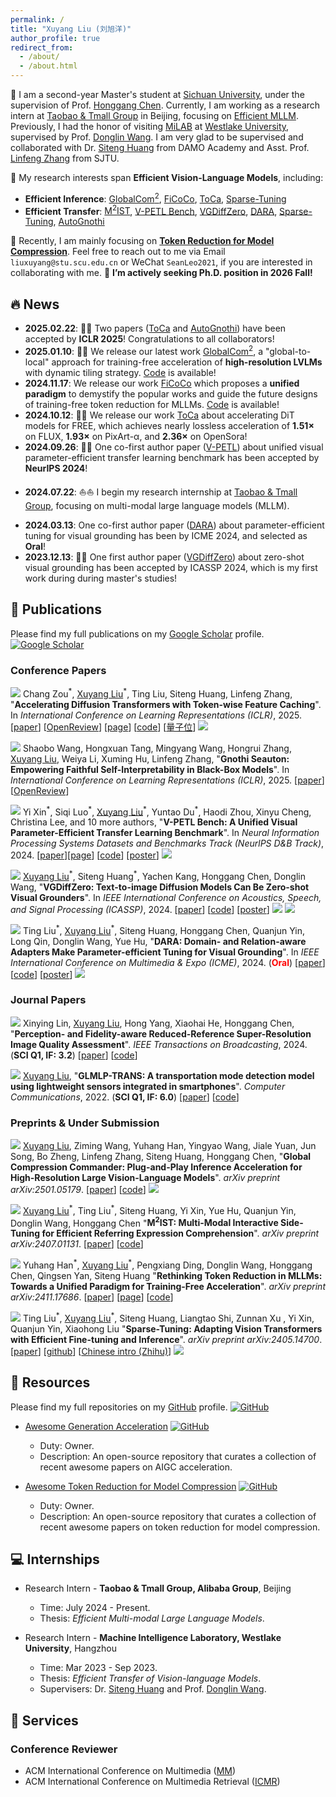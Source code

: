 ```yaml
---
permalink: /
title: "Xuyang Liu (刘旭洋)"
author_profile: true
redirect_from: 
  - /about/
  - /about.html
---
```



🌈 I am a second-year Master's student at [Sichuan University](https://en.scu.edu.cn/), under the supervision of Prof. [Honggang Chen](https://sites.google.com/view/honggangchen/). Currently, I am working as a research intern at [Taobao & Tmall Group](https://talent.taotian.com/) in Beijing, focusing on [Efficient MLLM](https://github.com/lijiannuist/Efficient-Multimodal-LLMs-Survey). <!--Previously, I had the honor of visiting the [VIP Lab](https://zhengfenglab.com/) at [SUSTech](https://www.sustech.edu.cn/en/), supervised by Prof. [Feng Zheng](https://faculty.sustech.edu.cn/?tagid=fengzheng&go=1&iscss=1&snapid=1&lang=en).--> Previously, I had the honor of visiting [MiLAB](https://milab.westlake.edu.cn/) at [Westlake University](https://www.westlake.edu.cn/), supervised by Prof. [Donglin Wang](https://en.westlake.edu.cn/faculty/donglin-wang.html). I am very glad to be supervised and collaborated with Dr. [Siteng Huang](https://kyonhuang.top/) from DAMO Academy and Asst. Prof. [Linfeng Zhang](http://www.zhanglinfeng.tech/) from SJTU.

<!-- 📌 My research interests span **Efficient Multi-modal Large Language Models**, including:

* **Discrimination**: [visual grounding](https://github.com/linhuixiao/Awesome-Visual-Grounding) and [referring video object segmentation](https://github.com/gaomingqi/Awesome-Video-Object-Segmentation).
* **Adaptation**: [parameter-efficient transfer learning](https://github.com/synbol/Awesome-Parameter-Efficient-Transfer-Learning) and [model compression](https://github.com/MingSun-Tse/Efficient-Deep-Learning).  
* **Reconstruction**: [super-resolution](https://github.com/ChaofWang/Awesome-Super-Resolution) and [image quality assessment](https://github.com/chaofengc/Awesome-Image-Quality-Assessment).
* **Generation**: [text-to-image generation](https://github.com/AlonzoLeeeooo/awesome-text-to-image-studies) and [text-to-video generation](https://github.com/soraw-ai/Awesome-Text-to-Video-Generation). -->

📌 My research interests span **Efficient Vision-Language Models**, including:
* **Efficient Inference**: [GlobalCom<sup>2</sup>](https://arxiv.org/abs/2501.05179), [FiCoCo](https://arxiv.org/abs/2411.17686), [ToCa](https://arxiv.org/abs/2410.05317), [Sparse-Tuning](https://arxiv.org/abs/2405.14700)
* **Efficient Transfer**: [M<sup>2</sup>IST](https://arxiv.org/abs/2407.01131), [V-PETL Bench](https://openreview.net/forum?id=yS1dUkQFnu), [VGDiffZero](https://arxiv.org/abs/2309.01141), [DARA](https://arxiv.org/abs/2405.06217), [Sparse-Tuning](https://arxiv.org/abs/2405.14700), [AutoGnothi](https://arxiv.org/abs/2410.21815)

📢 Recently, I am mainly focusing on **[Token Reduction for Model Compression](https://github.com/xuyang-liu16/Awesome-Token-Reduction-for-Model-Compression)**. Feel free to reach out to me via Email `liuxuyang@stu.scu.edu.cn` or WeChat `SeanLeo2021`, if you are interested in collaborating with me. 🙋 **I’m actively seeking Ph.D. position in 2026 Fall!**


## 🔥 News

* **2025.02.22**: 🎊🎊 Two papers ([ToCa](https://arxiv.org/abs/2410.05317) and [AutoGnothi](https://arxiv.org/abs/2410.21815)) have been accepted by **ICLR 2025**! Congratulations to all collaborators!
* **2025.01.10**: 🤗🤗 We release our latest work [GlobalCom<sup>2</sup>](https://arxiv.org/abs/2501.05179), a "global-to-local" approach for training-free acceleration of **high-resolution LVLMs** with dynamic tiling strategy. [Code](https://github.com/xuyang-liu16/GlobalCom2) is available!
* **2024.11.17**: We release our work [FiCoCo](https://ficoco-accelerate.github.io/) which proposes a **unified paradigm** to demystify the popular works and guide the future designs of training-free token reduction for MLLMs. [Code](https://github.com/kawhiiiileo/FiCoCo) is available!
* **2024.10.12**: 🚀🚀 We release our work [ToCa](https://arxiv.org/abs/2410.05317) about accelerating DiT models for FREE, which achieves nearly lossless acceleration of **1.51×** on FLUX, **1.93×** on PixArt-α, and **2.36×** on OpenSora! 
* **2024.09.26**: 🎊🎊 One co-first author paper ([V-PETL](https://openreview.net/forum?id=yS1dUkQFnu)) about unified visual parameter-efficient transfer learning benchmark has been accepted by **NeurIPS 2024**! 
<!-- * **2024.09.18**: One paper ([PFIQA](https://arxiv.org/abs/2405.09472)) about reference-reduced image quality assessment has been accepted by IEEE Transactions on Broadcasting! -->
* **2024.07.22**: ⛵⛵ I begin my research internship at [Taobao & Tmall Group](https://talent.taotian.com/), focusing on multi-modal large language models (MLLM).
<!-- * **[Jul 2, 2024]** One first author paper ([M<sup>2</sup>IST](https://arxiv.org/abs/2407.01131)) about memory-efficient fine-tuning for referring expression comprehension has been released! -->
<!-- * **[May 24, 2024]** One co-first author paper ([Sparse-Tuning](https://arxiv.org/abs/2405.14700)) about efficient fine-tuning and inference for Vision Transformers has been released! -->
* **2024.03.13**: One co-first author paper ([DARA](https://arxiv.org/abs/2405.06217)) about parameter-efficient tuning for visual grounding has been by ICME 2024, and selected as **Oral**! 
* **2023.12.13**: 🎊🎊 One first author paper ([VGDiffZero](https://arxiv.org/abs/2309.01141)) about zero-shot visual grounding has been accepted by ICASSP 2024, which is my first work during during master's studies! 


## 📝 Publications 
Please find my full publications on my [Google Scholar](https://scholar.google.com/citations?user=9VhMC1QAAAAJ&hl=en) profile. <a href="https://scholar.google.com/citations?user=9VhMC1QAAAAJ" target="_blank"><img src="https://img.shields.io/badge/dynamic/json?label=Paper%20Citations&query=total_citations&url=https%3A%2F%2Fcse.bth.se%2F~fer%2Fgooglescholar-api%2Fgooglescholar.php%3Fuser%3D9VhMC1QAAAAJ&logo=googlescholar&style=social" alt="Google Scholar"></a>

### Conference Papers

<a href="https://openreview.net/forum?id=yYZbZGo4ei" target="_blank"><img src="https://img.shields.io/badge/ICLR-2025-blue?style=flat-square"></a> Chang Zou<sup>\*</sup>, <u>Xuyang Liu</u><sup>\*</sup>, Ting Liu, Siteng Huang, Linfeng Zhang, &quot;**Accelerating Diffusion Transformers with Token-wise Feature Caching**&quot;. In *International Conference on Learning Representations (ICLR)*, 2025. [[paper](https://arxiv.org/pdf/2410.05317)] [[OpenReview](https://openreview.net/forum?id=yYZbZGo4ei)] [[page](https://toca2024.github.io/ToCa/)] [[code](https://github.com/Shenyi-Z/ToCa)] [[量子位](https://mp.weixin.qq.com/s/ZqVWslSEdjX00VMf6RqtcA)] <a href="https://github.com/Shenyi-Z/ToCa" target="_blank"><img src="https://img.shields.io/github/stars/Shenyi-Z/ToCa?style=social"></a>

<a href="https://openreview.net/forum?id=UvMSKonce8" target="_blank"><img src="https://img.shields.io/badge/ICLR-2025-blue?style=flat-square"></a> Shaobo Wang, Hongxuan Tang, Mingyang Wang, Hongrui Zhang, <u>Xuyang Liu</u>, Weiya Li, Xuming Hu, Linfeng Zhang, &quot;**Gnothi Seauton: Empowering Faithful Self-Interpretability in Black-Box Models**&quot;. In *International Conference on Learning Representations (ICLR)*, 2025. [[paper](https://arxiv.org/pdf/2410.21815)] [[OpenReview](https://openreview.net/forum?id=UvMSKonce8)]

<a href="https://openreview.net/forum?id=yS1dUkQFnu" target="_blank"><img src="https://img.shields.io/badge/NeurIPS-2024-blue?style=flat-square"></a> Yi Xin<sup>\*</sup>, Siqi Luo<sup>\*</sup>, <u>Xuyang Liu</u><sup>\*</sup>, Yuntao Du<sup>\*</sup>, Haodi Zhou, Xinyu Cheng, Christina Lee, and 10 more authors, &quot;**V-PETL Bench: A Unified Visual Parameter-Efficient Transfer Learning Benchmark**&quot;. In *Neural Information Processing Systems Datasets and Benchmarks Track (NeurlPS D&B Track)*, 2024. [[paper](https://openreview.net/forum?id=yS1dUkQFnu)][[page](https://v-petl-bench.github.io/)] [[code](https://github.com/synbol/Parameter-Efficient-Transfer-Learning-Benchmark)] [[poster](https://neurips.cc/virtual/2024/poster/97434)] <a href="https://github.com/synbol/Parameter-Efficient-Transfer-Learning-Benchmark" target="_blank"><img src="https://img.shields.io/github/stars/synbol/Parameter-Efficient-Transfer-Learning-Benchmark?style=social"></a>

<a href="https://ieeexplore.ieee.org/document/10445945" target="_blank"><img src="https://img.shields.io/badge/ICASSP-2024-blue?style=flat-square"></a> <u>Xuyang Liu</u><sup>\*</sup>, Siteng Huang<sup>\*</sup>, Yachen Kang, Honggang Chen, Donglin Wang, &quot;**VGDiffZero: Text-to-image Diffusion Models Can Be Zero-shot Visual Grounders**&quot;. In *IEEE International Conference on Acoustics, Speech, and Signal Processing (ICASSP)*, 2024. [[paper](https://arxiv.org/pdf/2309.01141.pdf)] [[code](https://github.com/xuyang-liu16/VGDiffZero)] [[poster](/files/ICASSP-2024-VGDiffZero-Poster.pdf)] <a href="https://github.com/xuyang-liu16/VGDiffZero" target="_blank"><img src="https://img.shields.io/github/stars/xuyang-liu16/VGDiffZero?style=social"></a> <a href="https://scholar.google.com/citations?view_op=view_citation&hl=zh-CN&user=9VhMC1QAAAAJ&citation_for_view=9VhMC1QAAAAJ:ULOm3_A8WrAC" target="_blank"><img src="https://img.shields.io/badge/dynamic/json?label=citations&query=publications.0.citations&url=https%3A%2F%2Fcse.bth.se%2F~fer%2Fgooglescholar-api%2Fgooglescholar.php%3Fuser%3D9VhMC1QAAAAJ&logo=googlescholar&style=social"></a>

<a href="https://ieeexplore.ieee.org/document/10688132" target="_blank"><img src="https://img.shields.io/badge/ICME-2024-blue?style=flat-square"></a> Ting Liu<sup>\*</sup>, <u>Xuyang Liu</u><sup>\*</sup>, Siteng Huang, Honggang Chen, Quanjun Yin, Long Qin, Donglin Wang, Yue Hu, &quot;**DARA: Domain- and Relation-aware Adapters Make Parameter-efficient Tuning for Visual Grounding**&quot;. In *IEEE International Conference on Multimedia & Expo (ICME)*, 2024. (<span style="color: red">**Oral**</span>) [[paper](https://arxiv.org/pdf/2405.06217)] [[code](https://github.com/liuting20/DARA)] [[poster](/files/ICME-2024-DARA-Poster.pdf)] <a href="https://github.com/liuting20/DARA" target="_blank"><img src="https://img.shields.io/github/stars/liuting20/DARA?style=social"></a>


### Journal Papers

<a href="https://ieeexplore.ieee.org/document/10742110" target="_blank"><img src="https://img.shields.io/badge/TBC-2024-green?style=flat-square"></a> Xinying Lin, <u>Xuyang Liu</u>, Hong Yang, Xiaohai He, Honggang Chen, &quot;**Perception- and Fidelity-aware Reduced-Reference Super-Resolution Image Quality Assessment**&quot;. *IEEE Transactions on Broadcasting*, 2024. (**SCI Q1, IF: 3.2**) [[paper](https://arxiv.org/pdf/2405.09472)] [[code](https://github.com/xinyouu/PFIQA)] 

<a href="https://www.sciencedirect.com/science/article/abs/pii/S0140366422002535" target="_blank"><img src="https://img.shields.io/badge/COMPUT COMMUN-2022-green?style=flat-square"></a> <u>Xuyang Liu</u>, &quot;**GLMLP-TRANS: A transportation mode detection model using lightweight sensors integrated in smartphones**&quot;. *Computer Communications*, 2022. (**SCI Q1, IF: 6.0**) [[paper](https://www.sciencedirect.com/science/article/abs/pii/S0140366422002535)] [[code](https://github.com/xuyang-liu16/GLMLP-TRANS)] 


### Preprints & Under Submission

<a href="https://arxiv.org/abs/2501.05179" target="_blank"><img src="https://img.shields.io/badge/arXiv-2501.05179-B31B1B?style=flat-square"></a> <u>Xuyang Liu</u>, Ziming Wang, Yuhang Han, Yingyao Wang, Jiale Yuan, Jun Song, Bo Zheng, Linfeng Zhang, Siteng Huang, Honggang Chen, &quot;**Global Compression Commander: Plug-and-Play Inference Acceleration for High-Resolution Large Vision-Language Models**&quot;. *arXiv preprint arXiv:2501.05179*. [[paper](https://arxiv.org/pdf/2501.05179)] [[code](https://github.com/xuyang-liu16/GlobalCom2)] <a href="https://github.com/xuyang-liu16/GlobalCom2" target="_blank"><img src="https://img.shields.io/github/stars/xuyang-liu16/GlobalCom2?style=social"></a>

<a href="https://arxiv.org/abs/2407.01131" target="_blank"><img src="https://img.shields.io/badge/arXiv-2407.01131-B31B1B?style=flat-square"></a> <u>Xuyang Liu</u><sup>\*</sup>, Ting Liu<sup>\*</sup>, Siteng Huang, Yi Xin, Yue Hu, Quanjun Yin, Donglin Wang, Honggang Chen &quot;**M<sup>2</sup>IST: Multi-Modal Interactive Side-Tuning for Efficient Referring Expression Comprehension**&quot;. *arXiv preprint arXiv:2407.01131*. [[paper](https://arxiv.org/pdf/2407.01131)] [[code](https://github.com/xuyang-liu16/M2IST/tree/main)]

<a href="https://arxiv.org/abs/2411.17686" target="_blank"><img src="https://img.shields.io/badge/arXiv-2411.17686-B31B1B?style=flat-square"></a> Yuhang Han<sup>\*</sup>, <u>Xuyang Liu</u><sup>\*</sup>, Pengxiang Ding, Donglin Wang, Honggang Chen, Qingsen Yan, Siteng Huang &quot;**Rethinking Token Reduction in MLLMs: Towards a Unified Paradigm for Training-Free Acceleration**&quot;. *arXiv preprint arXiv:2411.17686*. [[paper](https://arxiv.org/pdf/2411.17686)] [[page](https://ficoco-accelerate.github.io/)] [[code](https://github.com/kawhiiiileo/FiCoCo)]

<a href="https://arxiv.org/abs/2405.14700" target="_blank"><img src="https://img.shields.io/badge/arXiv-2405.14700-B31B1B?style=flat-square"></a> Ting Liu<sup>\*</sup>, <u>Xuyang Liu</u><sup>\*</sup>, Siteng Huang, Liangtao Shi, Zunnan Xu , Yi Xin, Quanjun Yin, Xiaohong Liu &quot;**Sparse-Tuning: Adapting Vision Transformers with Efficient Fine-tuning and Inference**&quot;. *arXiv preprint arXiv:2405.14700*. [[paper](https://arxiv.org/pdf/2405.14700)] [[github](https://github.com/liuting20/Sparse-Tuning)] [[Chinese intro (Zhihu)](https://zhuanlan.zhihu.com/p/702216557)] <a href="https://github.com/liuting20/Sparse-Tuning" target="_blank"><img src="https://img.shields.io/github/stars/liuting20/Sparse-Tuning?style=social"></a>



## 🤗 Resources
Please find my full repositories on my [GitHub](https://github.com/xuyang-liu16) profile. <a href="https://github.com/xuyang-liu16" target="_blank"><img src="https://img.shields.io/github/stars/xuyang-liu16.svg?style=social" alt="GitHub"></a>

* [Awesome Generation Acceleration](https://github.com/xuyang-liu16/Awesome-Generation-Acceleration) [![GitHub](https://img.shields.io/github/stars/xuyang-liu16/Awesome-Generation-Acceleration.svg?style=social)](https://github.com/xuyang-liu16/Awesome-Generation-Acceleration.git)
  * Duty: Owner.
  * Description: An open-source repository that curates a collection of recent awesome papers on AIGC acceleration.
 
* [Awesome Token Reduction for Model Compression](https://github.com/xuyang-liu16/Awesome-Token-Reduction-for-Model-Compression) [![GitHub](https://img.shields.io/github/stars/xuyang-liu16/Awesome-Token-Reduction-for-Model-Compression.svg?style=social)](https://github.com/xuyang-liu16/Awesome-Token-Reduction-for-Model-Compression.git)
  * Duty: Owner.
  * Description: An open-source repository that curates a collection of recent awesome papers on token reduction for model compression.
 
<!-- 
* [Awesome Parameter-Efficient Transfer Learning](https://github.com/synbol/Awesome-Parameter-Efficient-Transfer-Learning) [![GitHub](https://img.shields.io/github/stars/synbol/Awesome-Parameter-Efficient-Transfer-Learning.svg?style=social)](https://github.com/synbol/Awesome-Parameter-Efficient-Transfer-Learning.git)
  * Duty: Contributor.
  * Description: An open-source repository that curates a collection of recent awesome papers on parameter-efficient transfer learning. 
-->


## 💻 Internships
* Research Intern - **Taobao & Tmall Group, Alibaba Group**, Beijing
  * Time: July 2024 - Present.
  * Thesis: *Efficient Multi-modal Large Language Models*.
  
* Research Intern - **Machine Intelligence Laboratory, Westlake University**, Hangzhou
  * Time: Mar 2023 - Sep 2023.
  * Thesis: *Efficient Transfer of Vision-language Models*.
  * Supervisers: Dr. [Siteng Huang](https://kyonhuang.top/) and Prof. [Donglin Wang](https://en.westlake.edu.cn/faculty/donglin-wang.html).
   

## 📠 Services

### Conference Reviewer
* ACM International Conference on Multimedia ([MM](https://2024.acmmm.org/))
* ACM International Conference on Multimedia Retrieval ([ICMR](http://icmr2024.org/))

